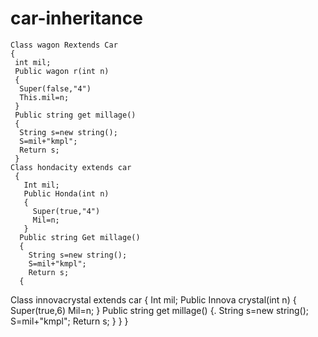 # car-inheritance
    Class wagon Rextends Car
    {
     int mil;
     Public wagon r(int n)
     {
      Super(false,"4")
      This.mil=n;
     }
     Public string get millage()
     {
      String s=new string();
      S=mil+"kmpl";
      Return s;
     }
    Class hondacity extends car
     {
       Int mil;
       Public Honda(int n)
       {
         Super(true,"4")
         Mil=n;
       }
      Public string Get millage()
      {
        String s=new string();
        S=mil+"kmpl";
        Return s;
      {
   Class innovacrystal extends car
   {
     Int mil;
     Public Innova crystal(int n)
     {
      Super(true,6)
      Mil=n;
     }
    Public string get millage()
     {. 
       String s=new string();
       S=mil+"kmpl";
       Return s;
      }
    }
}
         
